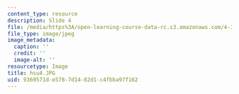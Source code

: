 ```yaml
---
content_type: resource
description: Slide 4
file: /media/https%3A/open-learning-course-data-rc.s3.amazonaws.com/4-341-introduction-to-photography-fall-2002/9369571de5787d1482d1c4fbba97f162_hsu4.JPG
file_type: image/jpeg
image_metadata:
  caption: ''
  credit: ''
  image-alt: ''
resourcetype: Image
title: hsu4.JPG
uid: 9369571d-e578-7d14-82d1-c4fbba97f162
---
```

